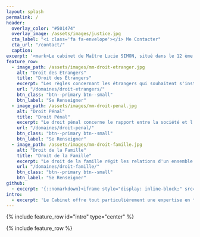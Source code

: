 ```yaml
---
layout: splash
permalink: /
header:
  overlay_color: "#501474"
  overlay_image: /assets/images/justice.jpg
  cta_label: "<i class='fa fa-envelope'></i> Me Contacter"
  cta_url: "/contact/"
  caption:
excerpt: '<mark>Le cabinet de Maître Lucie SIMON, situé dans le 12 ème arrondissement de Paris, exerce une activité généraliste qui le conduit à intervenir tant devant les juridictions administratives que judiciaires.<mark>'
feature_row:
  - image_path: /assets/images/mm-droit-etranger.jpg
    alt: "Droit des Étrangers"
    title: "Droit des Étrangers"
    excerpt: "Les règles concernant les étrangers qui souhaitent s'installer en France et les français établis à l'étranger évoluent constamment. Vous souhaitez obtenir des renseignements actualisés et adaptés à votre situation."
    url: "/domaines/droit-etrangers/"
    btn_class: "btn--primary btn--small"
    btn_label: "Se Renseigner"
  - image_path: /assets/images/mm-droit-penal.jpg
    alt: "Droit Pénal"
    title: "Droit Pénal"
    excerpt: "Le droit pénal concerne le rapport entre la société et l'individu. Il est souvent opposé au droit civil, qui concerne les rapports entre deux personnes morales ou physiques."
    url: "/domaines/droit-penal/"
    btn_class: "btn--primary btn--small"
    btn_label: "Se Renseigner"
  - image_path: /assets/images/mm-droit-famille.jpg
    alt: "Droit de la Famille"
    title: "Droit de la Famille"
    excerpt: "Le droit de la famille régit les relations d'un ensemble d'individus unis par un lien de parenté. Il traite notamment du mariage, du divorce, de l'autorité parentale et de la transmission de nom de famille."
    url: "/domaines/droit-famille/"
    btn_class: "btn--primary btn--small"
    btn_label: "Se Renseigner"
github:
  - excerpt: '{::nomarkdown}<iframe style="display: inline-block;" src="https://ghbtns.com/github-btn.html?user=mmistakes&repo=minimal-mistakes&type=star&count=true&size=large" frameborder="0" scrolling="0" width="160px" height="30px"></iframe> <iframe style="display: inline-block;" src="https://ghbtns.com/github-btn.html?user=mmistakes&repo=minimal-mistakes&type=fork&count=true&size=large" frameborder="0" scrolling="0" width="158px" height="30px"></iframe>{:/nomarkdown}'
intro:
  - excerpt: 'Le Cabinet offre tout particulièrement une expertise en **droit des étrangers** et en **droit pénal** mais également en **droit de la famille** et accompagne ses clients aussi bien dans le domaine du conseil que dans celui du contentieux.'
---
```


{% include feature_row id="intro" type="center" %}

{% include feature_row %}